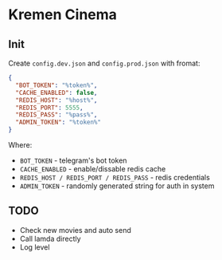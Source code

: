 # Kremen Cinema

## Init

Create `config.dev.json` and `config.prod.json` with fromat:

```json
{
  "BOT_TOKEN": "%token%",
  "CACHE_ENABLED": false,
  "REDIS_HOST": "%host%",
  "REDIS_PORT": 5555,
  "REDIS_PASS": "%pass%",
  "ADMIN_TOKEN": "%token%"
}

```

Where:

- `BOT_TOKEN` - telegram's bot token
- `CACHE_ENABLED` - enable/dissable redis cache
- `REDIS_HOST / REDIS_PORT / REDIS_PASS` - redis credentials
- `ADMIN_TOKEN` - randomly generated string for auth in system

## TODO

- Check new movies and auto send
- Call lamda directly
- Log level
